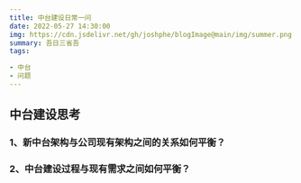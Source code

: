 ```yaml
---
title: 中台建设日常一问
date: 2022-05-27 14:30:00
img: https://cdn.jsdelivr.net/gh/joshphe/blogImage@main/img/summer.png  #设置本地图片
summary: 吾日三省吾
tags:

- 中台
- 问题
---
```


## 中台建设思考

### 1、新中台架构与公司现有架构之间的关系如何平衡？



### 2、中台建设过程与现有需求之间如何平衡？



